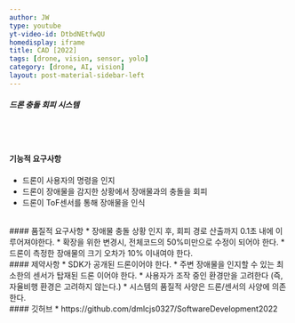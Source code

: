 ```yaml
---
author: JW
type: youtube
yt-video-id: DtbdNEtfwQU
homedisplay: iframe
title: CAD [2022]
tags: [drone, vision, sensor, yolo]
category: [drone, AI, vision]
layout: post-material-sidebar-left
---
```

##### 드론 충돌 회피 시스템
<br><br>
#### 기능적 요구사항
* 드론이 사용자의 명령을 인지
* 드론이 장애물을 감지한 상황에서 장애물과의 충돌을 회피
* 드론이 ToF센서를 통해 장애물을 인식

<br>
#### 품질적 요구사항
* 장애물 충돌 상황 인지 후, 회피 경로 산출까지 0.1초 내에 이루어져야한다.
* 확장을 위한 변경시, 전체코드의 50%미만으로 수정이 되어야 한다. 
* 드론이 측정한 장애물의 크기 오차가 10% 이내여야 한다. 

<br>
#### 제약사항
* SDK가 공개된 드론이어야 한다.
* 주변 장애물을 인지할 수 있는 최소한의 센서가 탑재된 드론 이어야 한다.
* 사용자가 조작 중인 환경만을 고려한다 (즉, 자율비행 환경은 고려하지 않는다.)
* 시스템의 품질적 사양은 드론/센서의 사양에 의존한다.

<br>
#### 깃허브
* https://github.com/dmlcjs0327/SoftwareDevelopment2022
